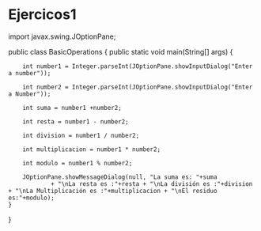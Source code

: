 # Ejercicos1
import javax.swing.JOptionPane;

public class BasicOperations
{
    public static void main(String[] args)
    {


        int number1 = Integer.parseInt(JOptionPane.showInputDialog("Enter a number"));

        int number2 = Integer.parseInt(JOptionPane.showInputDialog("Enter a Number"));

        int suma = number1 +number2;

        int resta = number1 - number2;

        int division = number1 / number2;

        int multiplicacion = number1 * number2;

        int modulo = number1 % number2;

        JOptionPane.showMessageDialog(null, "La suma es: "+suma
                + "\nLa resta es :"+resta + "\nLa división es :"+division + "\nLa Multiplicación es :"+multiplicacion + "\nEl residuo es:"+modulo);
    }
}
